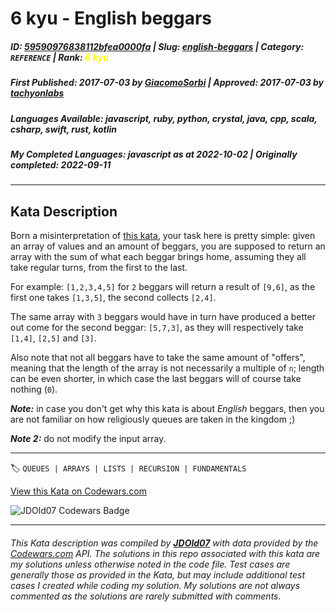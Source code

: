 # 6 kyu - English beggars

##### **ID**: [59590976838112bfea0000fa](https://www.codewars.com/kata/59590976838112bfea0000fa) | **Slug**: [english-beggars](https://www.codewars.com/kata/59590976838112bfea0000fa) | **Category**: `REFERENCE` | **Rank**: <span style="color:yellow">6 kyu</span>

##### **First Published**: 2017-07-03 ***by*** [GiacomoSorbi](https://www.codewars.com/users/GiacomoSorbi) | **Approved**: 2017-07-03 ***by*** [tachyonlabs](https://www.codewars.com/users/tachyonlabs)

##### **Languages Available**: javascript, ruby, python, crystal, java, cpp, scala, csharp, swift, rust, kotlin

##### **My Completed Languages**: javascript ***as at*** 2022-10-02 | **Originally completed**: 2022-09-11

---

## Kata Description


Born a misinterpretation of [this kata](https://www.codewars.com/kata/simple-fun-number-334-two-beggars-and-gold/), your task here is pretty simple: given an array of values and an amount of beggars, you are supposed to return an array with the sum of what each beggar brings home, assuming they all take regular turns, from the first to the last.



For example: `[1,2,3,4,5]` for `2` beggars will return a result of `[9,6]`, as the first one takes `[1,3,5]`, the second collects `[2,4]`.



The same array with `3` beggars would have in turn have produced a better out come for the second beggar: `[5,7,3]`, as they will respectively take `[1,4]`, `[2,5]` and `[3]`.



Also note that not all beggars have to take the same amount of "offers", meaning that the length of the array is not necessarily a multiple of `n`; length can be even shorter, in which case the last beggars will of course take nothing (`0`).



***Note:*** in case you don't get why this kata is about *English* beggars, then you are not familiar on how religiously queues are taken in the kingdom ;)



***Note 2:*** do not modify the input array.

---


🏷 `QUEUES | ARRAYS | LISTS | RECURSION | FUNDAMENTALS`


[View this Kata on Codewars.com](https://www.codewars.com/kata/59590976838112bfea0000fa)

![](https://www.codewars.com/users/jdold07/badges/large "JDOld07 Codewars Badge")

---

###### *This Kata description was compiled by [**JDOld07**](https://tpstech.dev) with data provided by the [Codewars.com](https://www.codewars.com) API.  The solutions in this repo associated with this kata are my solutions unless otherwise noted in the code file.  Test cases are generally those as provided in the Kata, but may include additional test cases I created while coding my solution.  My solutions are not always commented as the solutions are rarely submitted with comments.*

